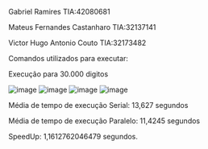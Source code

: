 Gabriel Ramires TIA:42080681

Mateus Fernandes Castanharo TIA:32137141

Victor Hugo Antonio Couto TIA:32173482

Comandos utilizados para executar: 

Execução para 30.000 digitos

![image](https://github.com/victorhacouto/ComputacaoParalelaLabs/assets/25206585/a87ccf54-f0cf-4950-b3f7-292dfe91a911)
![image](https://github.com/victorhacouto/ComputacaoParalelaLabs/assets/25206585/77dbc381-c6be-4c09-9df7-c1f4dbb22773)
![image](https://github.com/victorhacouto/ComputacaoParalelaLabs/assets/25206585/d525ff11-341a-45c9-8b63-4c2c94af17e8)
![image](https://github.com/victorhacouto/ComputacaoParalelaLabs/assets/25206585/791f23cc-d014-41a6-9e74-8efcc20d43f7)

Média de tempo de execução Serial: 13,627 segundos

Média de tempo de execução Paralelo: 11,4245 segundos

SpeedUp: 1,1612762046479 segundos.
